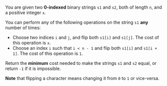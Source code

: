 You are given two **0-indexed** binary strings `s1` and `s2`, both of length `n`, and a positive integer `x`.

You can perform any of the following operations on the string `s1` **any** number of times:

- Choose two indices `i` and `j`, and flip both `s1[i]` and `s1[j]`. The cost of this operation is `x`.
- Choose an index `i` such that `i < n - 1` and flip both `s1[i]` and `s1[i + 1]`. The cost of this operation is `1`.

Return the **minimum** cost needed to make the strings `s1` and `s2` equal, or return `-1` if it is impossible.

**Note** that flipping a character means changing it from `0` to `1` or vice-versa.